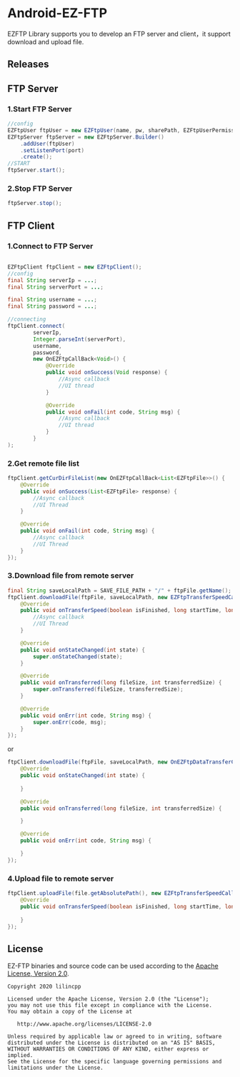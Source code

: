 # Android-EZ-FTP

EZFTP Library supports you to develop an FTP server and client，it support download and upload file.

## Releases


## FTP Server

### 1.Start FTP Server

```java
//config
EZFtpUser ftpUser = new EZFtpUser(name, pw, sharePath, EZFtpUserPermission.WRITE);
EZFtpServer ftpServer = new EZFtpServer.Builder()
    .addUser(ftpUser)
    .setListenPort(port)
    .create();
//START
ftpServer.start();
```

### 2.Stop FTP Server

```java
ftpServer.stop();
```

## FTP Client

### 1.Connect to FTP Server

```java

EZFtpClient ftpClient = new EZFtpClient();
//config
final String serverIp = ...;
final String serverPort = ...;

final String username = ...;
final String password = ...;

//connecting
ftpClient.connect(
        serverIp,
        Integer.parseInt(serverPort),
        username,
        password,
        new OnEZFtpCallBack<Void>() {
            @Override
            public void onSuccess(Void response) {
                //Async callback
                //UI thread
            }

            @Override
            public void onFail(int code, String msg) {
                //Async callback
                //UI thread
            }
        }
);

```

### 2.Get remote file list
```java
ftpClient.getCurDirFileList(new OnEZFtpCallBack<List<EZFtpFile>>() {
    @Override
    public void onSuccess(List<EZFtpFile> response) {
        //Async callback
        //UI Thread
    }

    @Override
    public void onFail(int code, String msg) {
        //Async callback
        //UI Thread
    }
});
```

### 3.Download file from remote server

```java
final String saveLocalPath = SAVE_FILE_PATH + "/" + ftpFile.getName();
ftpClient.downloadFile(ftpFile, saveLocalPath, new EZFtpTransferSpeedCallback() {
    @Override
    public void onTransferSpeed(boolean isFinished, long startTime, long endTime, double speed, double averageSpeed) {
        //Async callback
        //UI Thread
    }

    @Override
    public void onStateChanged(int state) {
        super.onStateChanged(state);
    }

    @Override
    public void onTransferred(long fileSize, int transferredSize) {
        super.onTransferred(fileSize, transferredSize);
    }

    @Override
    public void onErr(int code, String msg) {
        super.onErr(code, msg);
    }
});
```

or

```java
ftpClient.downloadFile(ftpFile, saveLocalPath, new OnEZFtpDataTransferCallback() {
    @Override
    public void onStateChanged(int state) {
        
    }

    @Override
    public void onTransferred(long fileSize, int transferredSize) {

    }

    @Override
    public void onErr(int code, String msg) {

    }
});
```

### 4.Upload file to remote server
```java
ftpClient.uploadFile(file.getAbsolutePath(), new EZFtpTransferSpeedCallback() {
    @Override
    public void onTransferSpeed(boolean isFinished, long startTime, long endTime, double speed, double averageSpeed) {
       
    }
});
```

## License

EZ-FTP binaries and source code can be used according to the [Apache License, Version 2.0](https://github.com/lilincpp/Android-EZ-FTP/blob/master/LICENSE).

```
Copyright 2020 lilincpp

Licensed under the Apache License, Version 2.0 (the "License");
you may not use this file except in compliance with the License.
You may obtain a copy of the License at

   http://www.apache.org/licenses/LICENSE-2.0

Unless required by applicable law or agreed to in writing, software
distributed under the License is distributed on an "AS IS" BASIS,
WITHOUT WARRANTIES OR CONDITIONS OF ANY KIND, either express or implied.
See the License for the specific language governing permissions and
limitations under the License.
```
